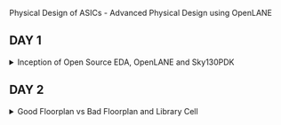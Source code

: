 [](url) Physical Design of ASICs - Advanced Physical Design using OpenLANE


## DAY 1
 <details>
 <summary>Inception of Open Source EDA, OpenLANE and Sky130PDK</summary>
 <details>
  <summary>How to Talk to Computer</summary>
  
# Introduction to QFN-48 Package, Chip, Pad, Core, Die, IPs

* The Arduino or any other board block structure looks as below
 ![Screenshot from 2023-09-09 12-12-10](https://github.com/SolankiPratikkumar/IIITB_PRATIKKUMAR_ASIC/assets/140999250/15592065-db6f-48ca-9107-c93d7b5f153d)

* Below there is an IC or processor which is now called as Package QFN 48(Quad Flat No Lead) which is 7mm*7mm area and inside it will communicate with a chip
![Screenshot from 2023-09-09 12-15-13](https://github.com/SolankiPratikkumar/IIITB_PRATIKKUMAR_ASIC/assets/140999250/8104fbde-5b38-4994-a06a-4709cf2c4842)

* This chip is manufactured on a silicon chip called DIE; PADS makes communication with input and output signals and CORE contains all digital logic inside it
![Screenshot from 2023-09-09 12-18-11](https://github.com/SolankiPratikkumar/IIITB_PRATIKKUMAR_ASIC/assets/140999250/16af2006-ff48-4cb2-97e5-549918ba5d72)

* Below is the vital terminology "Foundry IPs" which means a foundry is a factory which manufactures the chip using big machines and IPs an Intellectual Property which is done by communication with the help of files with an organisation. The term "MACROS" performs Digital Operation and consists of pure Digital Logic inside the chip.

![Screenshot from 2023-09-09 12-24-06](https://github.com/SolankiPratikkumar/IIITB_PRATIKKUMAR_ASIC/assets/140999250/69a59fac-f04a-4a43-8ec8-752b4d09e309)

 **Introduction to RISC-V**
   
   * C-Program is run by the compile to assembly language of RISC V and that makes Hardware Layout operation (qflow); that Hardware can be RISC-V

***WHAT IS RISC-V***

* RISC-V is an open-source instruction set architecture used to develop custom processors for a variety of applications, from embedded designs to supercomputers.
* RISC-V is an open-source instruction set architecture (ISA) for designing computer processors. 
* An instruction set architecture defines the instructions a processor can execute, the formats for those instructions, and the corresponding hardware behaviour. 
* RISC-V is designed to be versatile, customizable, and open, making it well-suited for a wide range of applications, from embedded systems to high-performance computing.
* Briefly the architecture can be understood below:
* RISC-V Architecture --->  Implementation (picorv32 cpu core) ---> Hardware Layout(qflow)

 ![Screenshot from 2023-09-09 18-22-13](https://github.com/SolankiPratikkumar/IIITB_PRATIKKUMAR_ASIC/assets/140999250/15f88da2-a69a-4521-aee6-a0bf3c358902)

# RISC-V Characteristics

* Is a proven ISA and follows established RISC design principles
* Has single-cycle instructions
* Uses a load-store architecture
* Features a simple, stable, software-centric design (small, fixed base with modular fixed-standard extensions)
* Is modular, layered and extensible, allowing for software and hardware freedom in architecture
* Flexible and scalable (i.e., suitable for microcontrollers to personal computers to supercomputers)
* Has 32- and 64-bit variants and extensions to support floating point instructions
* Is supported by various language compilers (e.g., GNU Compiler Collection and Linux operating system)
* Offers a range of hardware support from microcontrollers to systems on module, systems on chip and field programmable gate arrays
* Accelerates the design-to-market timeline through collaboration and open-source IP reuse

# From Software Applications to Hardware

* The Flow of the RISC-V is explained in the below image:
   
 ![Screenshot from 2023-08-20 14-48-36](https://github.com/SolankiPratikkumar/IIITB_PRATIKKUMAR_ASIC/assets/140999250/8415bef2-9de6-494e-95dd-d00528000659)

* "Application Software" (like Mozilla Firefox, Stopwatch app) is input to the "System Software" which then passes through the compiler and generated to RISC-V in an instruction.exe file and the exe file is passed to the Assembler which converts to Machine Binary language and Finally that is executed to "Hardware" Chip layout

 * The example of the RISC-V flow can be understood by below StopWatch application:
   
![Screenshot from 2023-08-20 14-47-58](https://github.com/SolankiPratikkumar/IIITB_PRATIKKUMAR_ASIC/assets/140999250/9ccf5217-418a-4c1d-95f2-5ea503bc70dd)

* Same way it works for other Application Software:

  ![Screenshot from 2023-08-20 14-55-09](https://github.com/SolankiPratikkumar/IIITB_PRATIKKUMAR_ASIC/assets/140999250/c0679442-3926-4659-b170-e361fe0fb134)

* Works in the following way, the C-program is created by an application and provided it to input to the compiler to which the output is RISC-V instruction and that is input to the assembler and the output of the assembler is Machine language code which is in binary format and that machine level code is input for the Hardware that is here Chip layout. Here the Compiler and assembler together form a System Software block.
  
![r1aWhatsApp Image 2023-08-20 at 4 11 34 PM](https://github.com/SolankiPratikkumar/IIITB_PRATIKKUMAR_ASIC/assets/140999250/50799b6e-38b9-437b-a360-963def94357e)

 </details>
 
  <details>
  <summary>SOC Design and OpenLANE</summary>
   
# Introduction to all components of Open source Digital ASIC Design
  

* ASIC consists of main components like RTL IPs, EDA Tools, PDK Data as shown in below image:
![Screenshot from 2023-09-10 21-37-47](https://github.com/SolankiPratikkumar/IIITB_PRATIKKUMAR_ASIC/assets/140999250/37da65cc-1014-4d96-8821-8e5d5885e91f)

* Here we are starting to see Pure Play FABs and Fabless design companies.
* PDK = the interface between the FAB and the Designers
      = Process Design Kit
* Google made an agreement with Skywater Technology and then release an opensource PPDK to masses which was FOSS 130nm Production PDK
* 130nm Technology PDK has 6% distribution of pure-play integrated circuit foundry sales in 2019 by feature sizes
* Below image shows us all the main components of RTL IPS, EDA Tools, PDK Data respectively
  
![Screenshot from 2023-09-10 21-47-23](https://github.com/SolankiPratikkumar/IIITB_PRATIKKUMAR_ASIC/assets/140999250/22ecff72-8a65-45b2-ad11-c812e9bec802)

* And collection of files are used to model a fabrication process for the EDA tools used to design and IC
* Process Design Rules, Device Models, DIgital Standard Cell Libraries,etc as seen in the below image
![Screenshot from 2023-09-10 21-51-46](https://github.com/SolankiPratikkumar/IIITB_PRATIKKUMAR_ASIC/assets/140999250/0e42da6c-f518-4419-b125-eed080977982)

(Question) Is 130nm Technology Fast?
* Yes,its Fast Technology
* The Intel P4EE @3.46GHz runs, which is much fast 
* OSU team reported 327 MHz post layout clock frequency for a single cycle RV32i CPU
* A Pipeline version can achieve > 1GHz clock!

* The ASICs design methodology is implemented through flow:
* ASIC Flow Onjective: RTL to GDS II
* Also called Automated PnR and/or Physical Implemetation

**Simplified RTL to GDS II Flow**

* The Flowchart of the Entire Flow is summarise below in image: 
![Screenshot from 2023-09-10 23-14-15](https://github.com/SolankiPratikkumar/IIITB_PRATIKKUMAR_ASIC/assets/140999250/0c237708-7cf2-4059-aa51-8e2018b72500)


* STEP 1:  Synthesis
  
* Convert RTL to a circuit out of components from the standard cell library(SCL)
* Standard cells have regular layout
* Each cells comes with different views/models utilize by different EDA views of Libraries
  * Electrical HDL & Spice
  * Layout(Abstract & Layout)

![Screenshot from 2023-09-10 23-21-53](https://github.com/SolankiPratikkumar/IIITB_PRATIKKUMAR_ASIC/assets/140999250/b95836c8-e631-4aaa-a4a0-4a6371d9df58)

* STEP 2: Floor Planning and Power Planning
  
* The objective overhere is to plan silicon area & create robust power distribution of the circuits
* Chip Floor Planning: Partition the chip die between different system building blocks & place the input/output Pads
* Macro Floor Planning: Dimensions, pin location, row definition
* Power Planning: Connected by multiple power straps,power rings, power pads of Vdd and Vss
* Below is the image of Chip Floor Planning and Designs are also shown there:
     
![Screenshot from 2023-09-10 23-21-32](https://github.com/SolankiPratikkumar/IIITB_PRATIKKUMAR_ASIC/assets/140999250/d433e6a8-ef7c-4f12-a19a-9cfcc0cf2140)

* STEP 3: Placement

* Place the cells on the floorplan rows, aligned with the sites
* Usually placement is done in two Steps: Global Placement and Detailed Placement
* In Global Placement decide the optimal position for the old cell; such positions are not certainly legal so the cell may overlay or go for a toss
* In Detailed Placement the position obtained is minimally altered to be legal
  
* STEP 4: Clock Tree Synthesis(CLock Routing)

* Create a clock-distributed network
* To deliver the clock to all sequential element flipflop
* With minimum clock Skew
* And in a good shape as Tree(H,X,etc)
  
![Screenshot from 2023-09-11 00-46-42](https://github.com/SolankiPratikkumar/IIITB_PRATIKKUMAR_ASIC/assets/140999250/4630998a-eb62-4033-99cd-53da13c0a514)

* STEP 5: Routing of Signal

* Metal nets are connected self together
* Implement the interconnect using the available metal layer as defined by PDKs
* The Sky130PDK defines routing layers, the lowest layer is directly connected and it's a Titanium metal layer while the Interconnects are an Aluminium layer
* Metal tracks form a routing grid
* The routing grid is huge
* Divide and Conquer
   * Global Routing: Generates routing guides
   * Detailed Routing: Uses the routing guides to implement the actual wiring
     
![Screenshot from 2023-09-11 00-48-25](https://github.com/SolankiPratikkumar/IIITB_PRATIKKUMAR_ASIC/assets/140999250/18ebe876-93c4-4161-8c6e-c64be226e5e7)


* STEP 6: Sign Off

* Physical Verification
   * Design Rules Checking(DRC): Make sure that the final layout owns all design rules
   * Layout vs Schematics(LVS): Final layout matches the GATE Layout netlist that is started

* Timing Verification
  * Static Timing Analysis(STA): To make sure all timing constraints are met and circuits will run at a designated clock frequency
  
# Introduction to OpenLANE and Strive Chipset

**OpenLANE**

* Started as an open source flow for a True Open Source Tape out Experiment
* Strive is a family of open-everything SOCS like Open PDKs, Open EDA, Open RTL

**Main Goal of OpenLANE**

* Produce a clean GDS II with no human intervention (no-human-in-loop)
  * Clean means:
   * No LVS Violation
   * No DRC Violation
   * No Timing Violation still it is a work in progress
* Tuned for SkyWater130 Open PDK
* Containerized that its instruction is built & run natively will follow
* Can be used to harden Macros and Chips design
* Two modes of Operation:
 * Autonomous: Push pattern wait for some time base GDS Tool
 * Interactive: Run command and steps one by one
* Design Space Exploration finds the best set of flow configuration
* Large number of Design Examples; there were 43 designs with their best configuration available and still increasing

![Screenshot from 2023-09-11 15-01-04](https://github.com/SolankiPratikkumar/IIITB_PRATIKKUMAR_ASIC/assets/140999250/eeb80cf1-cc3d-4f24-8bd3-84f3dc787ede)
  
# Introduction to OpenLANE detailed ASIC Design Flow

* Flow Diagram of OpenLANE ASIC Flow is shown below:

![Screenshot from 2023-09-11 15-11-34](https://github.com/SolankiPratikkumar/IIITB_PRATIKKUMAR_ASIC/assets/140999250/5e330038-60fe-4c30-a0db-ab35ab1caed8)

* OpenLANE is based on several OpenLANE projects like below
* OpenROAD, Magic VLSI Layout Tool, KLayout, Fault, Yosys, Fault, QFlow, ABC

Step 1: Flow starts with Design RTL to RTL Synthesis using tools of Yosys+ABC
* RTL to the Logic circuit can be optimised and used by ABC script for further use

Step 2: STA uses OpenSTA Tool
* Here Synthesis Exploration shows "Delay vs. Area" affected by different explore strategy
* Here Design Exploration is used to find the best configuration for a particular design
* Design Exploration utility is also used for Regression Testing(CI)
* OpenLANE design already runs these 70 designs to compare the result to the best-known ones

Step 3: Design for Test(DFT) uses the Fault tool for the Testing phase; The functionality and image are shown below and 

![Screenshot from 2023-09-11 16-31-45](https://github.com/SolankiPratikkumar/IIITB_PRATIKKUMAR_ASIC/assets/140999250/c39252d7-c213-44fd-b520-7dba86749497)

Step 4: Physical Implementation 
* This step is also called as PnR (Place & Route)
* All done by the OpenROAD app
* Floor/Power Planning
* End Decoupling Capacitors and Tap Cell Insertion
* Placement are two types Global and Detailed
* Post placement Optimization
* Clock Tree Synthesis(CTS)
* Routing is also done in two ways Global and Detailed

Step 5: Logic Equivalent Checking (LEC) uses Yosys tool
* Here, we compare the Netlist resulting from optimisation done during Physical Implementation
* Every time the netlist is modified and verification must be performed
   * CTS modifies the netlist
   * Post placement optimisation modifies the netlist
* LEC is used to formally confirm that the function did not change after modifying the netlist

Step 6: Dealing with Antenna Rules Violation 

* Its described below image with the definition,

![Screenshot from 2023-09-11 21-01-32](https://github.com/SolankiPratikkumar/IIITB_PRATIKKUMAR_ASIC/assets/140999250/068d8ee9-1cc0-4f49-8df2-c77be86a5e26)

* There are two solutions for this violation issue
  * Firstly, Bridging attaches a higher layer intermediary
  * Secondly, Add an Antenna diode cell to leak away charges

* With OpenLANE we create a Fake Antenna Diode  and if netlist creates an issue then we change by original antenna diode as shown below:
![Screenshot from 2023-09-11 21-04-08](https://github.com/SolankiPratikkumar/IIITB_PRATIKKUMAR_ASIC/assets/140999250/3114e73a-dd8b-48c3-bb82-2c730cd5f264)

Step 7: Sign Off
* It involves the following process
* RC Extraction
* STA(Open STA)
* Physical Verification DRC and LVS 
    * By using Magic for Design Rules Checking(DRC) and Spice Extraction from Layout
    * Magic and Netgen are used for LVS

 </details>

  <details>
  <summary>Get Familiar to open source EDA Tools</summary>  
  

**Required Installation** 
```
sudo apt-get update
sudo apt-get install \
   ca-certificates \
   curl \
   gnupg \
   lsb-release

sudo apt-get update
sudo apt-get upgrade
sudo apt install -y build-essential python3 python3-venv python3-pip make git
```

**Docker Installation**

```
# Remove old installations
sudo apt-get remove docker docker-engine docker.io containerd runc
# Installation of requirements
sudo apt-get update
sudo apt-get install \
   ca-certificates \
   curl \
   gnupg \
   lsb-release
# Add the keyrings of docker
sudo mkdir -p /etc/apt/keyrings
curl -fsSL https://download.docker.com/linux/ubuntu/gpg | sudo gpg --dearmor -o /etc/apt/keyrings/docker.gpg
# Add the package repository
echo \
   "deb [arch=$(dpkg --print-architecture) signed-by=/etc/apt/keyrings/docker.gpg] https://download.docker.com/linux/ubuntu \
   $(lsb_release -cs) stable" | sudo tee /etc/apt/sources.list.d/docker.list > /dev/null
# Update the package repository
sudo apt-get update

# Install Docker
sudo apt-get install docker-ce docker-ce-cli containerd.io docker-compose-plugin

# Check for installation
sudo docker run hello-world
```

**Installing OpenLANE**
```
git clone https://github.com/The-OpenROAD-Project/OpenLane
cd OpenLane
make
make test
```

**Check for installation**
```
sudo docker run hello-world
```

* Below are Images of the OpenLANE tool Installed:
  

 </details>
 </details>
 
 ## DAY 2
 <details>
 <summary>Good Floorplan vs Bad Floorplan and Library Cell</summary>
 <details>
  <summary>Chip Floorplaning Consideration</summary>  
  
# Utilization Factor and Aspect Ratio

* Here we are creating a netlist using 1 AND gate,1 OR gate,2 FlipFlop and all the logic gates for physical design are considered as square dimension same as Flipflop as shown in below image

![Screenshot from 2023-09-16 16-31-42](https://github.com/SolankiPratikkumar/IIITB_PRATIKKUMAR_ASIC/assets/140999250/0f3a0d1f-2679-4abf-831f-f7ad6da9c939)

* We can observe the netlist connection and all standard cell and flipflops are taken as 1*1 sq unit as shown below
![Screenshot from 2023-09-16 16-34-13](https://github.com/SolankiPratikkumar/IIITB_PRATIKKUMAR_ASIC/assets/140999250/6745e69c-2425-40dc-b2f2-b63df8774f2f)

* Below image we observe that the complete netlist is with dimension 4 sq unit and the core dimension is 4*2 sq unit hence by Utilisation formula as mention it will be 0.5 or 50% and the aspect ratio as per formula will be also 0.5 as per fromula mention image.
* If the total dimension area of netlist is equal area of core then Utilisation factor and Aspect Ratio equals 1 which means core is square in shape
![Screenshot from 2023-09-16 16-44-28](https://github.com/SolankiPratikkumar/IIITB_PRATIKKUMAR_ASIC/assets/140999250/03d73c1c-e816-40e0-80fb-ba299cf6dc88)

# 
 </details>
 </details>
 </details>
